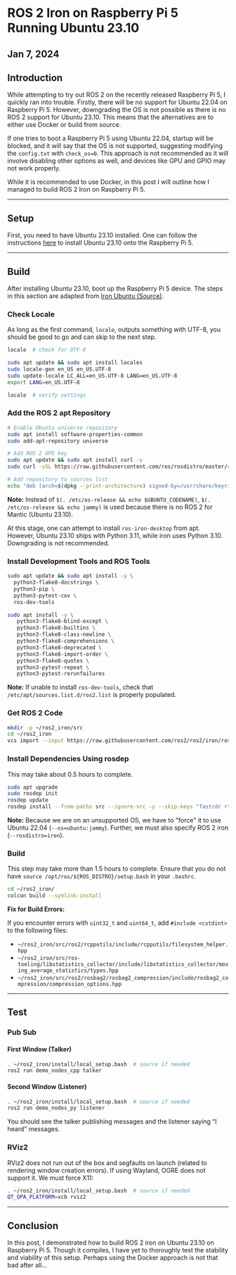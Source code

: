 # ROS 2 Iron on Raspberry Pi 5 Running Ubuntu 23.10

## Jan 7, 2024

## Introduction

While attempting to try out ROS 2 on the recently released Raspberry Pi 5, I quickly ran into trouble. Firstly, there will be no support for Ubuntu 22.04 on Raspberry Pi 5. However, downgrading the OS is not possible as there is no ROS 2 support for Ubuntu 23.10. This means that the alternatives are to either use Docker or build from source.

If one tries to boot a Raspberry Pi 5 using Ubuntu 22.04, startup will be blocked, and it will say that the OS is not supported, suggesting modifying the `config.txt` with `check_os=0`. This approach is not recommended as it will involve disabling other options as well, and devices like GPU and GPIO may not work properly.

While it is recommended to use Docker, in this post I will outline how I managed to build ROS 2 Iron on Raspberry Pi 5.

---

## Setup

First, you need to have Ubuntu 23.10 installed. One can follow the instructions [here](https://ubuntu.com/download/raspberry-pi) to install Ubuntu 23.10 onto the Raspberry Pi 5.

---

## Build

After installing Ubuntu 23.10, boot up the Raspberry Pi 5 device. The steps in this section are adapted from [Iron Ubuntu (Source)](https://docs.ros.org/en/iron/Installation/Ubuntu-Install-Binary.html).

### Check Locale

As long as the first command, `locale`, outputs something with UTF-8, you should be good to go and can skip to the next step.

```bash
locale  # check for UTF-8

sudo apt update && sudo apt install locales
sudo locale-gen en_US en_US.UTF-8
sudo update-locale LC_ALL=en_US.UTF-8 LANG=en_US.UTF-8
export LANG=en_US.UTF-8

locale  # verify settings
```

### Add the ROS 2 apt Repository

```bash
# Enable Ubuntu universe repository
sudo apt install software-properties-common
sudo add-apt-repository universe

# Add ROS 2 GPG key
sudo apt update && sudo apt install curl -y
sudo curl -sSL https://raw.githubusercontent.com/ros/rosdistro/master/ros.key -o /usr/share/keyrings/ros-archive-keyring.gpg

# Add repository to sources list
echo "deb [arch=$(dpkg --print-architecture) signed-by=/usr/share/keyrings/ros-archive-keyring.gpg] http://packages.ros.org/ros2/ubuntu $(. /etc/os-release && echo jammy) main" | sudo tee /etc/apt/sources.list.d/ros2.list > /dev/null
```

**Note:** Instead of `$(. /etc/os-release && echo $UBUNTU_CODENAME)`, `$(. /etc/os-release && echo jammy)` is used because there is no ROS 2 for Mantic (Ubuntu 23.10).

At this stage, one can attempt to install `ros-iron-desktop` from apt. However, Ubuntu 23.10 ships with Python 3.11, while iron uses Python 3.10. Downgrading is not recommended.

### Install Development Tools and ROS Tools

```bash
sudo apt update && sudo apt install -y \
  python3-flake8-docstrings \
  python3-pip \
  python3-pytest-cov \
  ros-dev-tools

sudo apt install -y \
   python3-flake8-blind-except \
   python3-flake8-builtins \
   python3-flake8-class-newline \
   python3-flake8-comprehensions \
   python3-flake8-deprecated \
   python3-flake8-import-order \
   python3-flake8-quotes \
   python3-pytest-repeat \
   python3-pytest-rerunfailures
```

**Note:** If unable to install `ros-dev-tools`, check that `/etc/apt/sources.list.d/ros2.list` is properly populated.

### Get ROS 2 Code

```bash
mkdir -p ~/ros2_iron/src
cd ~/ros2_iron
vcs import --input https://raw.githubusercontent.com/ros2/ros2/iron/ros2.repos src
```

### Install Dependencies Using rosdep

This may take about 0.5 hours to complete.

```bash
sudo apt upgrade
sudo rosdep init
rosdep update
rosdep install --from-paths src --ignore-src -y --skip-keys "fastcdr rti-connext-dds-6.0.1 urdfdom_headers" --os=ubuntu:jammy --rosdistro=iron
```

**Note:** Because we are on an unsupported OS, we have to "force" it to use Ubuntu 22.04 (`--os=ubuntu:jammy`). Further, we must also specify ROS 2 iron (`--rosdistro=iron`).

### Build

This step may take more than 1.5 hours to complete. Ensure that you do not have `source /opt/ros/${ROS_DISTRO}/setup.bash` in your `.bashrc`.

```bash
cd ~/ros2_iron/
colcon build --symlink-install
```

**Fix for Build Errors:**

If you encounter errors with `uint32_t` and `uint64_t`, add `#include <cstdint>` to the following files:

- `~/ros2_iron/src/ros2/rcpputils/include/rcpputils/filesystem_helper.hpp`
- `~/ros2_iron/src/ros-tooling/libstatistics_collector/include/libstatistics_collector/moving_average_statistics/types.hpp`
- `~/ros2_iron/src/ros2/rosbag2/rosbag2_compression/include/rosbag2_compression/compression_options.hpp`

---

## Test

### Pub Sub

#### First Window (Talker)

```bash
. ~/ros2_iron/install/local_setup.bash  # source if needed
ros2 run demo_nodes_cpp talker
```

#### Second Window (Listener)

```bash
. ~/ros2_iron/install/local_setup.bash  # source if needed
ros2 run demo_nodes_py listener
```

You should see the talker publishing messages and the listener saying “I heard” messages.

### RViz2

RViz2 does not run out of the box and segfaults on launch (related to rendering window creation errors). If using Wayland, OGRE does not support it. We must force X11:

```bash
. ~/ros2_iron/install/local_setup.bash  # source if needed
QT_QPA_PLATFORM=xcb rviz2
```

---

## Conclusion

In this post, I demonstrated how to build ROS 2 iron on Ubuntu 23.10 on Raspberry Pi 5. Though it compiles, I have yet to thoroughly test the stability and viability of this setup. Perhaps using the Docker approach is not that bad after all…

